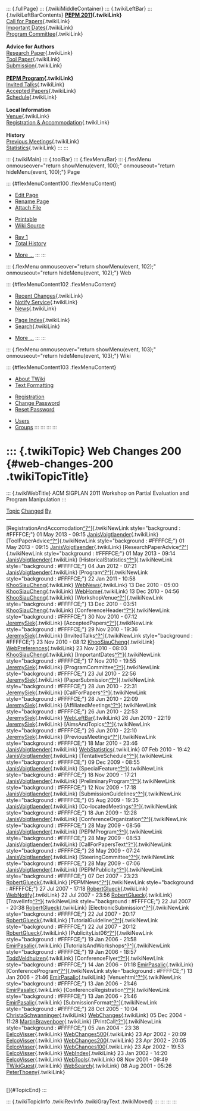::: {.fullPage}
::: {.twikiMiddleContainer}
::: {.twikiLeftBar}
::: {.twikiLeftBarContents}
**[PEPM 2011](WebHome){.twikiLink}**\
[Call for Papers](CallForPapers){.twikiLink}\
[Important Dates](ImportantDates){.twikiLink}\
[Program Committee](ProgramCommittee){.twikiLink}\
\
**Advice for Authors**\
[Research Paper](ResearchPaperAdvice){.twikiLink}\
[Tool Paper](ToolPaperAdvice){.twikiLink}\
[Submission](PaperSubmission){.twikiLink}\
\
**[PEPM Program](Program){.twikiLink}**\
[Invited Talks](InvitedTalks){.twikiLink}\
[Accepted Papers](AcceptedPapers){.twikiLink}\
[Schedule](Program){.twikiLink}\
\
**Local Information**\
[Venue](WorkshopVenue){.twikiLink}\
[Registration & Accommodation](RegistrationAndAccomodation){.twikiLink}\
\
**History**\
[Previous Meetings](PreviousMeetings){.twikiLink}\
[Statistics](HistoricalStatistics){.twikiLink}
:::
:::

::: {.twikiMain}
::: {.toolBar}
::: {.flexMenuBar}
::: {.flexMenu onmouseover="return showMenu(event, 100);" onmouseout="return hideMenu(event, 100);"}
Page

::: {#flexMenuContent100 .flexMenuContent}
-   [Edit
    Page](http://www.program-transformation.org/edit/PEPM11/WebChanges200?t=1536828953)
-   [Rename
    Page](http://www.program-transformation.org/rename/PEPM11/WebChanges200)
-   [Attach
    File](http://www.program-transformation.org/attach/PEPM11/WebChanges200)

<!-- -->

-   [Printable](http://www.program-transformation.org/view/PEPM11/WebChanges200?skin=print.pattern)
-   [Wiki
    Source](http://www.program-transformation.org/view/PEPM11/WebChanges200?skin=text&raw=on&contenttype=text/plain)

<!-- -->

-   [Rev
    1](http://www.program-transformation.org/view/PEPM11/WebChanges200?rev=1.1)
-   [Total
    History](http://www.program-transformation.org/rdiff/PEPM11/WebChanges200)

<!-- -->

-   [More
    \...](http://www.program-transformation.org/oops/PEPM11/WebChanges200?template=oopsmore&param1=1.1&param2=1.1)
:::
:::

::: {.flexMenu onmouseover="return showMenu(event, 102);" onmouseout="return hideMenu(event, 102);"}
Web

::: {#flexMenuContent102 .flexMenuContent}
-   [Recent Changes](WebChanges){.twikiLink}
-   [Notify Service](WebNotify){.twikiLink}
-   [News](WebNews){.twikiLink}

<!-- -->

-   [Page Index](WebIndex){.twikiLink}
-   [Search](WebSearch){.twikiLink}

<!-- -->

-   [More
    \...](http://www.program-transformation.org/oops/PEPM11/WebChanges200?template=oopsmore&param1=1.1&param2=1.1)
:::
:::

::: {.flexMenu onmouseover="return showMenu(event, 103);" onmouseout="return hideMenu(event, 103);"}
Wiki

::: {#flexMenuContent103 .flexMenuContent}
-   [About
    TWiki](http://www.program-transformation.org/view/TWiki/WebHome)
-   [Text
    Formatting](http://www.program-transformation.org/view/TWiki/TextFormattingRules)

<!-- -->

-   [Registration](http://www.program-transformation.org/view/TWiki/TWikiRegistration)
-   [Change
    Password](http://www.program-transformation.org/view/TWiki/ChangePassword)
-   [Reset
    Password](http://www.program-transformation.org/view/TWiki/ResetPassword)

<!-- -->

-   [Users](http://www.program-transformation.org/view/Main/TWikiUsers)
-   [Groups](http://www.program-transformation.org/view/Main/TWikiGroups)
:::
:::
:::
:::

::: {.twikiTopic}
Web Changes 200 {#web-changes-200 .twikiTopicTitle}
===============

::: {.twikiWebTitle}
ACM SIGPLAN 2011 Workshop on Partial Evaluation and Program Manipulation
:::

  [Topic](http://www.program-transformation.org/PEPM11/WebChanges200?sortcol=0&table=1&up=0#sorted_table "Sort by this column")                                                                   [Changed](http://www.program-transformation.org/PEPM11/WebChanges200?sortcol=1&table=1&up=0#sorted_table "Sort by this column")   [By](http://www.program-transformation.org/PEPM11/WebChanges200?sortcol=2&table=1&up=0#sorted_table "Sort by this column")
  ----------------------------------------------------------------------------------------------------------------------------------------------------------------------------------------------- --------------------------------------------------------------------------------------------------------------------------------- ----------------------------------------------------------------------------------------------------------------------------
  [RegistrationAndAccomodation[^?^](http://www.program-transformation.org/edit/Main/RegistrationAndAccomodation?topicparent=PEPM11.WebChanges200)]{.twikiNewLink style="background : #FFFFCE;"}   01 May 2013 - 09:15                                                                                                               [JanisVoigtlaender](../Main/JanisVoigtlaender){.twikiLink}
  [ToolPaperAdvice[^?^](http://www.program-transformation.org/edit/Main/ToolPaperAdvice?topicparent=PEPM11.WebChanges200)]{.twikiNewLink style="background : #FFFFCE;"}                           01 May 2013 - 09:15                                                                                                               [JanisVoigtlaender](../Main/JanisVoigtlaender){.twikiLink}
  [ResearchPaperAdvice[^?^](http://www.program-transformation.org/edit/Main/ResearchPaperAdvice?topicparent=PEPM11.WebChanges200)]{.twikiNewLink style="background : #FFFFCE;"}                   01 May 2013 - 09:14                                                                                                               [JanisVoigtlaender](../Main/JanisVoigtlaender){.twikiLink}
  [HistoricalStatistics[^?^](http://www.program-transformation.org/edit/Main/HistoricalStatistics?topicparent=PEPM11.WebChanges200)]{.twikiNewLink style="background : #FFFFCE;"}                 04 Jun 2012 - 07:21                                                                                                               [JanisVoigtlaender](../Main/JanisVoigtlaender){.twikiLink}
  [Program[^?^](http://www.program-transformation.org/edit/Main/Program?topicparent=PEPM11.WebChanges200)]{.twikiNewLink style="background : #FFFFCE;"}                                           22 Jan 2011 - 10:58                                                                                                               [KhooSiauCheng](../Main/KhooSiauCheng){.twikiLink}
  [WebNews](../Main/WebNews){.twikiLink}                                                                                                                                                          13 Dec 2010 - 05:00                                                                                                               [KhooSiauCheng](../Main/KhooSiauCheng){.twikiLink}
  [WebHome](../Main/WebHome){.twikiLink}                                                                                                                                                          13 Dec 2010 - 04:56                                                                                                               [KhooSiauCheng](../Main/KhooSiauCheng){.twikiLink}
  [WorkshopVenue[^?^](http://www.program-transformation.org/edit/Main/WorkshopVenue?topicparent=PEPM11.WebChanges200)]{.twikiNewLink style="background : #FFFFCE;"}                               13 Dec 2010 - 03:51                                                                                                               [KhooSiauCheng](../Main/KhooSiauCheng){.twikiLink}
  [ConferenceHeader[^?^](http://www.program-transformation.org/edit/Main/ConferenceHeader?topicparent=PEPM11.WebChanges200)]{.twikiNewLink style="background : #FFFFCE;"}                         30 Nov 2010 - 07:12                                                                                                               [JeremySiek](../Main/JeremySiek){.twikiLink}
  [AcceptedPapers[^?^](http://www.program-transformation.org/edit/Main/AcceptedPapers?topicparent=PEPM11.WebChanges200)]{.twikiNewLink style="background : #FFFFCE;"}                             29 Nov 2010 - 19:36                                                                                                               [JeremySiek](../Main/JeremySiek){.twikiLink}
  [InvitedTalks[^?^](http://www.program-transformation.org/edit/Main/InvitedTalks?topicparent=PEPM11.WebChanges200)]{.twikiNewLink style="background : #FFFFCE;"}                                 23 Nov 2010 - 08:12                                                                                                               [KhooSiauCheng](../Main/KhooSiauCheng){.twikiLink}
  [WebPreferences](../Main/WebPreferences){.twikiLink}                                                                                                                                            23 Nov 2010 - 08:03                                                                                                               [KhooSiauCheng](../Main/KhooSiauCheng){.twikiLink}
  [ImportantDates[^?^](http://www.program-transformation.org/edit/Main/ImportantDates?topicparent=PEPM11.WebChanges200)]{.twikiNewLink style="background : #FFFFCE;"}                             17 Nov 2010 - 19:55                                                                                                               [JeremySiek](../Main/JeremySiek){.twikiLink}
  [ProgramCommittee[^?^](http://www.program-transformation.org/edit/Main/ProgramCommittee?topicparent=PEPM11.WebChanges200)]{.twikiNewLink style="background : #FFFFCE;"}                         23 Jul 2010 - 22:56                                                                                                               [JeremySiek](../Main/JeremySiek){.twikiLink}
  [PaperSubmission[^?^](http://www.program-transformation.org/edit/Main/PaperSubmission?topicparent=PEPM11.WebChanges200)]{.twikiNewLink style="background : #FFFFCE;"}                           28 Jun 2010 - 22:31                                                                                                               [JeremySiek](../Main/JeremySiek){.twikiLink}
  [CallForPapers[^?^](http://www.program-transformation.org/edit/Main/CallForPapers?topicparent=PEPM11.WebChanges200)]{.twikiNewLink style="background : #FFFFCE;"}                               28 Jun 2010 - 22:09                                                                                                               [JeremySiek](../Main/JeremySiek){.twikiLink}
  [AffiliatedMeetings[^?^](http://www.program-transformation.org/edit/Main/AffiliatedMeetings?topicparent=PEPM11.WebChanges200)]{.twikiNewLink style="background : #FFFFCE;"}                     26 Jun 2010 - 22:53                                                                                                               [JeremySiek](../Main/JeremySiek){.twikiLink}
  [WebLeftBar](../Main/WebLeftBar){.twikiLink}                                                                                                                                                    26 Jun 2010 - 22:19                                                                                                               [JeremySiek](../Main/JeremySiek){.twikiLink}
  [AimsAndTopics[^?^](http://www.program-transformation.org/edit/Main/AimsAndTopics?topicparent=PEPM11.WebChanges200)]{.twikiNewLink style="background : #FFFFCE;"}                               26 Jun 2010 - 22:10                                                                                                               [JeremySiek](../Main/JeremySiek){.twikiLink}
  [PreviousMeetings[^?^](http://www.program-transformation.org/edit/Main/PreviousMeetings?topicparent=PEPM11.WebChanges200)]{.twikiNewLink style="background : #FFFFCE;"}                         18 Mar 2010 - 23:46                                                                                                               [JanisVoigtlaender](../Main/JanisVoigtlaender){.twikiLink}
  [WebStatistics](../Main/WebStatistics){.twikiLink}                                                                                                                                              07 Feb 2010 - 19:42                                                                                                               [JanisVoigtlaender](../Main/JanisVoigtlaender){.twikiLink}
  [TentativeSchedule[^?^](http://www.program-transformation.org/edit/Main/TentativeSchedule?topicparent=PEPM11.WebChanges200)]{.twikiNewLink style="background : #FFFFCE;"}                       09 Dec 2009 - 08:55                                                                                                               [JanisVoigtlaender](../Main/JanisVoigtlaender){.twikiLink}
  [SpecialFeature[^?^](http://www.program-transformation.org/edit/Main/SpecialFeature?topicparent=PEPM11.WebChanges200)]{.twikiNewLink style="background : #FFFFCE;"}                             18 Nov 2009 - 17:21                                                                                                               [JanisVoigtlaender](../Main/JanisVoigtlaender){.twikiLink}
  [PreliminaryProgram[^?^](http://www.program-transformation.org/edit/Main/PreliminaryProgram?topicparent=PEPM11.WebChanges200)]{.twikiNewLink style="background : #FFFFCE;"}                     12 Nov 2009 - 17:18                                                                                                               [JanisVoigtlaender](../Main/JanisVoigtlaender){.twikiLink}
  [SubmissionGuidelines[^?^](http://www.program-transformation.org/edit/Main/SubmissionGuidelines?topicparent=PEPM11.WebChanges200)]{.twikiNewLink style="background : #FFFFCE;"}                 05 Aug 2009 - 19:35                                                                                                               [JanisVoigtlaender](../Main/JanisVoigtlaender){.twikiLink}
  [Co-locatedMeetings[^?^](http://www.program-transformation.org/edit/Main/Co-locatedMeetings?topicparent=PEPM11.WebChanges200)]{.twikiNewLink style="background : #FFFFCE;"}                     18 Jun 2009 - 12:28                                                                                                               [JanisVoigtlaender](../Main/JanisVoigtlaender){.twikiLink}
  [ConferenceOrganization[^?^](http://www.program-transformation.org/edit/Main/ConferenceOrganization?topicparent=PEPM11.WebChanges200)]{.twikiNewLink style="background : #FFFFCE;"}             28 May 2009 - 08:56                                                                                                               [JanisVoigtlaender](../Main/JanisVoigtlaender){.twikiLink}
  [PEPMProgram[^?^](http://www.program-transformation.org/edit/Main/PEPMProgram?topicparent=PEPM11.WebChanges200)]{.twikiNewLink style="background : #FFFFCE;"}                                   28 May 2009 - 08:53                                                                                                               [JanisVoigtlaender](../Main/JanisVoigtlaender){.twikiLink}
  [CallForPapersText[^?^](http://www.program-transformation.org/edit/Main/CallForPapersText?topicparent=PEPM11.WebChanges200)]{.twikiNewLink style="background : #FFFFCE;"}                       28 May 2009 - 07:24                                                                                                               [JanisVoigtlaender](../Main/JanisVoigtlaender){.twikiLink}
  [SteeringCommittee[^?^](http://www.program-transformation.org/edit/Main/SteeringCommittee?topicparent=PEPM11.WebChanges200)]{.twikiNewLink style="background : #FFFFCE;"}                       28 May 2009 - 07:06                                                                                                               [JanisVoigtlaender](../Main/JanisVoigtlaender){.twikiLink}
  [PEPMPublicity[^?^](http://www.program-transformation.org/edit/Main/PEPMPublicity?topicparent=PEPM11.WebChanges200)]{.twikiNewLink style="background : #FFFFCE;"}                               07 Oct 2007 - 23:23                                                                                                               [RobertGlueck](../Main/RobertGlueck){.twikiLink}
  [PEPMNews[^?^](http://www.program-transformation.org/edit/Main/PEPMNews?topicparent=PEPM11.WebChanges200)]{.twikiNewLink style="background : #FFFFCE;"}                                         27 Jul 2007 - 17:18                                                                                                               [RobertGlueck](../Main/RobertGlueck){.twikiLink}
  [WebNotify](../Main/WebNotify){.twikiLink}                                                                                                                                                      22 Jul 2007 - 23:56                                                                                                               [RobertGlueck](../Main/RobertGlueck){.twikiLink}
  [TravelInfo[^?^](http://www.program-transformation.org/edit/Main/TravelInfo?topicparent=PEPM11.WebChanges200)]{.twikiNewLink style="background : #FFFFCE;"}                                     22 Jul 2007 - 20:38                                                                                                               [RobertGlueck](../Main/RobertGlueck){.twikiLink}
  [ElectronicSubmission[^?^](http://www.program-transformation.org/edit/Main/ElectronicSubmission?topicparent=PEPM11.WebChanges200)]{.twikiNewLink style="background : #FFFFCE;"}                 22 Jul 2007 - 20:17                                                                                                               [RobertGlueck](../Main/RobertGlueck){.twikiLink}
  [TutorialGuideline[^?^](http://www.program-transformation.org/edit/Main/TutorialGuideline?topicparent=PEPM11.WebChanges200)]{.twikiNewLink style="background : #FFFFCE;"}                       22 Jul 2007 - 20:12                                                                                                               [RobertGlueck](../Main/RobertGlueck){.twikiLink}
  [PublicityList06[^?^](http://www.program-transformation.org/edit/Main/PublicityList06?topicparent=PEPM11.WebChanges200)]{.twikiNewLink style="background : #FFFFCE;"}                           19 Jan 2006 - 21:58                                                                                                               [EmirPasalic](../Main/EmirPasalic){.twikiLink}
  [TutorialsAndWorkshops[^?^](http://www.program-transformation.org/edit/Main/TutorialsAndWorkshops?topicparent=PEPM11.WebChanges200)]{.twikiNewLink style="background : #FFFFCE;"}               19 Jan 2006 - 18:57                                                                                                               [ToddVeldhuizen](../Main/ToddVeldhuizen){.twikiLink}
  [ConferenceFlyer[^?^](http://www.program-transformation.org/edit/Main/ConferenceFlyer?topicparent=PEPM11.WebChanges200)]{.twikiNewLink style="background : #FFFFCE;"}                           14 Jan 2006 - 01:18                                                                                                               [EmirPasalic](../Main/EmirPasalic){.twikiLink}
  [ConferenceProgram[^?^](http://www.program-transformation.org/edit/Main/ConferenceProgram?topicparent=PEPM11.WebChanges200)]{.twikiNewLink style="background : #FFFFCE;"}                       13 Jan 2006 - 21:46                                                                                                               [EmirPasalic](../Main/EmirPasalic){.twikiLink}
  [Venuehtml[^?^](http://www.program-transformation.org/edit/Main/Venuehtml?topicparent=PEPM11.WebChanges200)]{.twikiNewLink style="background : #FFFFCE;"}                                       13 Jan 2006 - 21:46                                                                                                               [EmirPasalic](../Main/EmirPasalic){.twikiLink}
  [ConferenceRegistration[^?^](http://www.program-transformation.org/edit/Main/ConferenceRegistration?topicparent=PEPM11.WebChanges200)]{.twikiNewLink style="background : #FFFFCE;"}             13 Jan 2006 - 21:46                                                                                                               [EmirPasalic](../Main/EmirPasalic){.twikiLink}
  [SubmissionFormat[^?^](http://www.program-transformation.org/edit/Main/SubmissionFormat?topicparent=PEPM11.WebChanges200)]{.twikiNewLink style="background : #FFFFCE;"}                         28 Oct 2005 - 10:04                                                                                                               [ChristaSchwanninger](../Main/ChristaSchwanninger){.twikiLink}
  [WebChanges](../Main/WebChanges){.twikiLink}                                                                                                                                                    05 Dec 2004 - 11:28                                                                                                               [MartinBravenboer](../Main/MartinBravenboer){.twikiLink}
  [PrintCall[^?^](http://www.program-transformation.org/edit/Main/PrintCall?topicparent=PEPM11.WebChanges200)]{.twikiNewLink style="background : #FFFFCE;"}                                       05 Jan 2004 - 23:38                                                                                                               [EelcoVisser](../Main/EelcoVisser){.twikiLink}
  [WebChanges500](../Main/WebChanges500){.twikiLink}                                                                                                                                              23 Apr 2002 - 20:09                                                                                                               [EelcoVisser](../Main/EelcoVisser){.twikiLink}
  [WebChanges200](../Main/WebChanges200){.twikiLink}                                                                                                                                              23 Apr 2002 - 20:05                                                                                                               [EelcoVisser](../Main/EelcoVisser){.twikiLink}
  [WebChanges100](../Main/WebChanges100){.twikiLink}                                                                                                                                              23 Apr 2002 - 19:53                                                                                                               [EelcoVisser](../Main/EelcoVisser){.twikiLink}
  [WebIndex](../Main/WebIndex){.twikiLink}                                                                                                                                                        23 Jan 2002 - 14:20                                                                                                               [EelcoVisser](../Main/EelcoVisser){.twikiLink}
  [WebTools](../Main/WebTools){.twikiLink}                                                                                                                                                        08 Nov 2001 - 09:49                                                                                                               [TWikiGuest](../Main/TWikiGuest){.twikiLink}
  [WebSearch](../Main/WebSearch){.twikiLink}                                                                                                                                                      08 Aug 2001 - 05:26                                                                                                               [PeterThoeny](../Main/PeterThoeny){.twikiLink}

\
[]{#TopicEnd}
:::

::: {.twikiTopicInfo .twikiRevInfo .twikiGrayText .twikiMoved}
:::
:::
:::
:::
